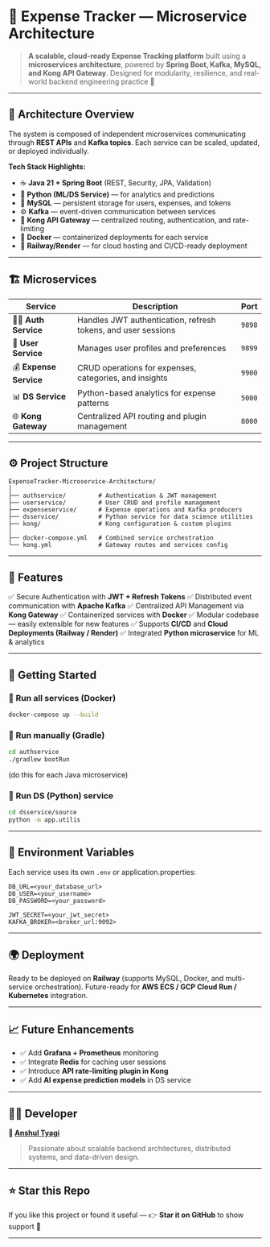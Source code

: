 # 💸 Expense Tracker — Microservice Architecture

> **A scalable, cloud-ready Expense Tracking platform** built using a **microservices architecture**, powered by **Spring Boot, Kafka, MySQL, and Kong API Gateway**.
> Designed for modularity, resilience, and real-world backend engineering practice 🚀

---

## 🧩 Architecture Overview

The system is composed of independent microservices communicating through **REST APIs** and **Kafka topics**.
Each service can be scaled, updated, or deployed individually.

**Tech Stack Highlights:**

* ☕ **Java 21 + Spring Boot** (REST, Security, JPA, Validation)
* 🧠 **Python (ML/DS Service)** — for analytics and predictions
* 🐬 **MySQL** — persistent storage for users, expenses, and tokens
* ⚙️ **Kafka** — event-driven communication between services
* 🧱 **Kong API Gateway** — centralized routing, authentication, and rate-limiting
* 🐳 **Docker** — containerized deployments for each service
* 🚀 **Railway/Render** — for cloud hosting and CI/CD-ready deployment

---

## 🏗️ Microservices

| Service                | Description                                                   | Port   |
| ---------------------- | ------------------------------------------------------------- | ------ |
| 🧑‍💼 **Auth Service** | Handles JWT authentication, refresh tokens, and user sessions | `9898` |
| 👥 **User Service**    | Manages user profiles and preferences                         | `9899` |
| 💰 **Expense Service** | CRUD operations for expenses, categories, and insights        | `9900` |
| 📊 **DS Service**      | Python-based analytics for expense patterns                   | `5000` |
| 🌐 **Kong Gateway**    | Centralized API routing and plugin management                 | `8000` |

---

## ⚙️ Project Structure

```
ExpenseTracker-Microservice-Architecture/
│
├── authservice/         # Authentication & JWT management
├── userservice/         # User CRUD and profile management
├── expenseservice/      # Expense operations and Kafka producers
├── dsservice/           # Python service for data science utilities
├── kong/                # Kong configuration & custom plugins
│
├── docker-compose.yml   # Combined service orchestration
└── kong.yml             # Gateway routes and services config
```

---

## 🧪 Features

✅ Secure Authentication with **JWT + Refresh Tokens**
✅ Distributed event communication with **Apache Kafka**
✅ Centralized API Management via **Kong Gateway**
✅ Containerized services with **Docker**
✅ Modular codebase — easily extensible for new features
✅ Supports **CI/CD** and **Cloud Deployments (Railway / Render)**
✅ Integrated **Python microservice** for ML & analytics

---

## 🚀 Getting Started

### 🐳 Run all services (Docker)

```bash
docker-compose up --build
```

### 🧰 Run manually (Gradle)

```bash
cd authservice
./gradlew bootRun
```

(do this for each Java microservice)

### 🧠 Run DS (Python) service

```bash
cd dsservice/source
python -m app.utilis
```

---

## 🔐 Environment Variables

Each service uses its own `.env` or application.properties:

```env
DB_URL=<your_database_url>
DB_USER=<your_username>
DB_PASSWORD=<your_password>

JWT_SECRET=<your_jwt_secret>
KAFKA_BROKER=<broker_url:9092>
```

---

## 🌍 Deployment

Ready to be deployed on **Railway** (supports MySQL, Docker, and multi-service orchestration).
Future-ready for **AWS ECS / GCP Cloud Run / Kubernetes** integration.

---

## 📈 Future Enhancements

* ✅ Add **Grafana + Prometheus** monitoring
* ✅ Integrate **Redis** for caching user sessions
* ✅ Introduce **API rate-limiting plugin in Kong**
* ✅ Add **AI expense prediction models** in DS service

---

## 🧑‍💻 Developer

**👋 [Anshul Tyagi](https://github.com/anshul9982)**

> Passionate about scalable backend architectures, distributed systems, and data-driven design.

---

## ⭐ Star this Repo

If you like this project or found it useful —
👉 **Star it on GitHub** to show support 💖

---
